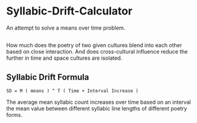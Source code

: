 # Syllabic-Drift-Calculator
An attempt to solve a means over time problem.

##
How much does the poetry of two given cultures blend into each other based on close interaction. And does cross-cultural influence reduce the further in time and space cultures are isolated.

## Syllabic Drift Formula

```
SD = M ( means ) ^ T ( Time + Interval Increase )
```

The average mean syllabic count increases over time based on an interval the mean value between different syllabic line lengths of different poetry forms.
